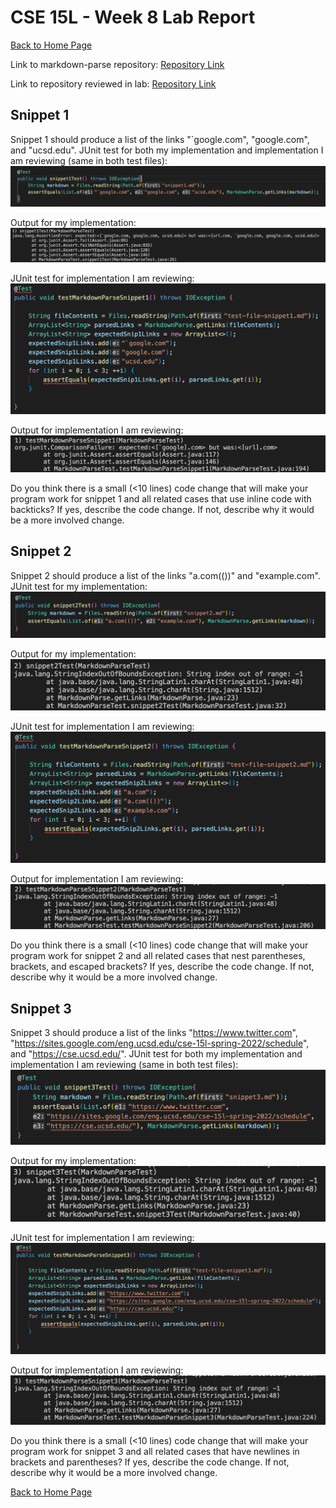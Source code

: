 # CSE 15L - Week 8 Lab Report

[Back to Home Page](index.html)

Link to markdown-parse repository: [Repository Link](https://github.com/justin-chiang/markdown-parser)

Link to repository reviewed in lab: [Repository Link](https://github.com/TheJoeship/markdown-parser-fork)

## Snippet 1

Snippet 1 should produce a list of the links "`google.com", "google.com", and "ucsd.edu".
JUnit test for both my implementation and implementation I am reviewing (same in both test files):
![JUnit test snippet 1](assets/week-8-images/snippet1-image1.png)

Output for my implementation:
![My Junit output snippet 1](assets/week-8-images/snippet1-image2.png)

JUnit test for implementation I am reviewing:
![Review JUnit test snippet 1](assets/week-8-images/snippet1-image3.png)

Output for implementation I am reviewing:
![Review Junit output snippet 1](assets/week-8-images/snippet1-image4.png)

Do you think there is a small (<10 lines) code change that will make your program work for snippet 1 and all related cases that use inline code with backticks? If yes, describe the code change. If not, describe why it would be a more involved change.


## Snippet 2

Snippet 2 should produce a list of the links "a.com(())" and "example.com".
JUnit test for my implementation:
![My JUnit test snippet 2](assets/week-8-images/snippet2-image1.png)

Output for my implementation:
![My Junit output snippet 2](assets/week-8-images/snippet2-image2.png)

JUnit test for implementation I am reviewing:
![Review JUnit test snippet 2](assets/week-8-images/snippet2-image3.png)

Output for implementation I am reviewing:
![Review Junit output snippet 2](assets/week-8-images/snippet2-image4.png)

Do you think there is a small (<10 lines) code change that will make your program work for snippet 2 and all related cases that nest parentheses, brackets, and escaped brackets? If yes, describe the code change. If not, describe why it would be a more involved change.

## Snippet 3

Snippet 3 should produce a list of the links "https://www.twitter.com", "https://sites.google.com/eng.ucsd.edu/cse-15l-spring-2022/schedule", and "https://cse.ucsd.edu/".
JUnit test for both my implementation and implementation I am reviewing (same in both test files):
![JUnit test snippet 3](assets/week-8-images/snippet3-image1.png)

Output for my implementation:
![My Junit output snippet 3](assets/week-8-images/snippet3-image2.png)

JUnit test for implementation I am reviewing:
![Review JUnit test snippet 3](assets/week-8-images/snippet3-image3.png)

Output for implementation I am reviewing:
![Review Junit output snippet 3](assets/week-8-images/snippet3-image4.png)

Do you think there is a small (<10 lines) code change that will make your program work for snippet 3 and all related cases that have newlines in brackets and parentheses? If yes, describe the code change. If not, describe why it would be a more involved change.


[Back to Home Page](index.html)
